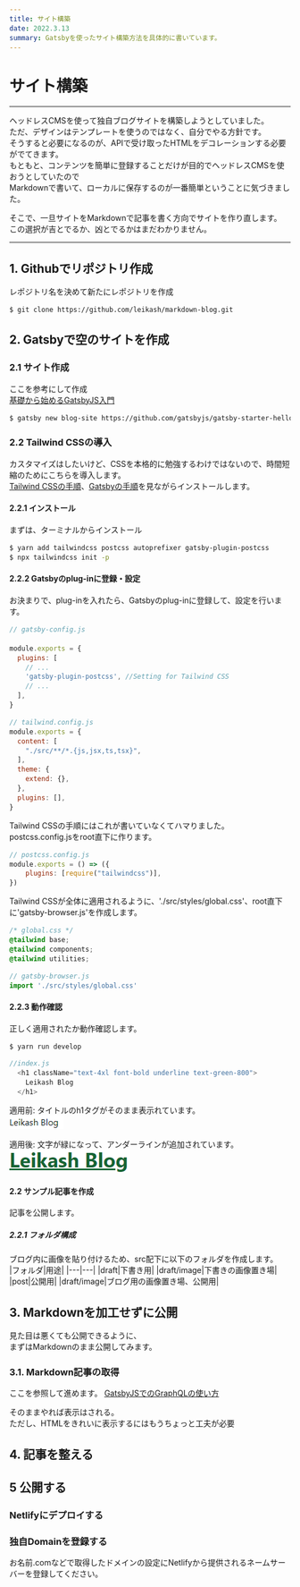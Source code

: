 ```yaml
---
title: サイト構築
date: 2022.3.13
summary: Gatsbyを使ったサイト構築方法を具体的に書いています。
---
```


# サイト構築

---

ヘッドレスCMSを使って独自ブログサイトを構築しようとしていました。  
ただ、デザインはテンプレートを使うのではなく、自分でやる方針です。  
そうすると必要になるのが、APIで受け取ったHTMLをデコレーションする必要がでてきます。  
もともと、コンテンツを簡単に登録することだけが目的でヘッドレスCMSを使おうとしていたので  
Markdownで書いて、ローカルに保存するのが一番簡単ということに気づきました。

そこで、一旦サイトをMarkdownで記事を書く方向でサイトを作り直します。
この選択が吉とでるか、凶とでるかはまだわかりません。

---

## 1. Githubでリポジトリ作成
レポジトリ名を決めて新たにレポジトリを作成  
```bash
$ git clone https://github.com/leikash/markdown-blog.git
```

## 2. Gatsbyで空のサイトを作成

### 2.1 サイト作成
ここを参考にして作成  
[基礎から始めるGatsbyJS入門](https://reffect.co.jp/react/gatsby-basic-tutorial-for-beginners)

```bash
$ gatsby new blog-site https://github.com/gatsbyjs/gatsby-starter-hello-world
```

### 2.2 Tailwind CSSの導入  
カスタマイズはしたいけど、CSSを本格的に勉強するわけではないので、時間短縮のためにこちらを導入します。  
[Tailwind CSSの手順](https://tailwindcss.com/docs/guides/gatsby)、[Gatsbyの手順](https://www.gatsbyjs.com/docs/how-to/styling/tailwind-css/)を見ながらインストールします。

#### 2.2.1 インストール
まずは、ターミナルからインストール
```bash
$ yarn add tailwindcss postcss autoprefixer gatsby-plugin-postcss
$ npx tailwindcss init -p
```
#### 2.2.2 Gatsbyのplug-inに登録・設定
お決まりで、plug-inを入れたら、Gatsbyのplug-inに登録して、設定を行います。  
```javascript
// gatsby-config.js

module.exports = {
  plugins: [
    // ...
    'gatsby-plugin-postcss', //Setting for Tailwind CSS
    // ...
  ],
}
```
```javascript
// tailwind.config.js
module.exports = {
  content: [
    "./src/**/*.{js,jsx,ts,tsx}",
  ],
  theme: {
    extend: {},
  },
  plugins: [],
}
```
Tailwind CSSの手順にはこれが書いていなくてハマりました。  
postcss.config.jsをroot直下に作ります。
```javascript
// postcss.config.js
module.exports = () => ({
    plugins: [require("tailwindcss")],
})
```

Tailwind CSSが全体に適用されるように、'./src/styles/global.css'、root直下に'gatsby-browser.js'を作成します。  
```css
/* global.css */
@tailwind base;
@tailwind components;
@tailwind utilities;
```
```javascript
// gatsby-browser.js
import './src/styles/global.css'
```

#### 2.2.3 動作確認
正しく適用されたか動作確認します。  
```bash
$ yarn run develop
```
```javascript
//index.js
  <h1 className="text-4xl font-bold underline text-green-800">
    Leikash Blog
  </h1>
```


適用前: タイトルのh1タグがそのまま表示れています。  
![picture 3](images/blog_001_changeDirection/1647171529390.png)  

適用後: 文字が緑になって、アンダーラインが追加されています。  
![picture 4](images/blog_001_changeDirection/1647171608385.png)  

#### 2.2 サンプル記事を作成
記事を公開します。

##### 2.2.1 フォルダ構成
ブログ内に画像を貼り付けるため、src配下に以下のフォルダを作成します。  
|フォルダ|用途|
|---|---|
|draft|下書き用|
|draft/image|下書きの画像置き場|
|post|公開用|
|draft/image|ブログ用の画像置き場、公開用|

## 3. Markdownを加工せずに公開
見た目は悪くても公開できるように、  
まずはMarkdownのまま公開してみます。

### 3.1. Markdown記事の取得
ここを参照して進めます。
[GatsbyJSでのGraphQLの使い方](https://reffect.co.jp/react/gatsby-basic-tutorial-for-beginners-2)

そのままやれば表示はされる。  
ただし、HTMLをきれいに表示するにはもうちょっと工夫が必要



## 4. 記事を整える

## 5 公開する

### Netlifyにデプロイする

### 独自Domainを登録する
お名前.comなどで取得したドメインの設定にNetlifyから提供されるネームサーバーを登録してください。
